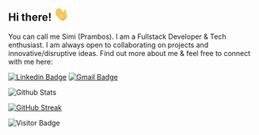 ## Hi there! <img src="https://raw.githubusercontent.com/simiprambos/simiprambos/main/wave.gif" width="30px">

You can call me Simi (Prambos). I am a Fullstack Developer & Tech enthusiast. I am always open to collaborating on projects and innovative/disruptive ideas. Find out more about me & feel free to connect with me here:

[![Linkedin Badge](https://img.shields.io/badge/-simiprambos-blue?style=flat-square&logo=Linkedin&logoColor=white&link=https://www.linkedin.com/in/muhammad-silmi-kaffah/)](https://www.linkedin.com/in/muhammad-silmi-kaffah/)
[![Gmail Badge](https://img.shields.io/badge/-simi.prambos@gmail.com-c14438?style=flat-square&logo=Gmail&logoColor=white&link=mailto:simi.prambos@gmail.com)](mailto:simi.prambos@gmail.com)

![Github Stats](https://github-readme-stats.vercel.app/api?username=simiprambos&count_private=true&show_icons=true)

[![GitHub Streak](https://github-readme-streak-stats.herokuapp.com?user=simiprambos)](https://git.io/streak-stats)

![Visitor Badge](https://visitor-badge.laobi.icu/badge?page_id=simiprambos.simiprambos)
